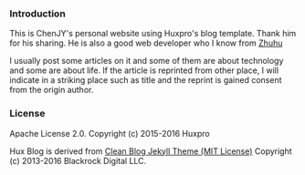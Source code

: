 ### Introduction 

This is ChenJY's personal website using Huxpro's blog template. Thank him for his sharing. He is also a good web developer who I know from [Zhuhu](https://www.zhihu.com/)

I usually post some articles on it and some of them are about technology and some are about life. If the article is reprinted from other place, I will indicate in a striking place such as title and the reprint is gained consent from the origin author.

### License

Apache License 2.0.
Copyright (c) 2015-2016 Huxpro

Hux Blog is derived from [Clean Blog Jekyll Theme (MIT License)](https://github.com/BlackrockDigital/startbootstrap-clean-blog-jekyll/)
Copyright (c) 2013-2016 Blackrock Digital LLC.
